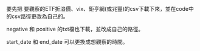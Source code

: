要先把 要觀察的ETF折溢價、vix、鉅亨網(或兆豐)的csv下載下來，並在code中的csv路徑更改為自己的。

negative 和 positive 的txt檔也下載，並改成自己的路徑。

start_date 和 end_date  可以更換成想觀察的時間。

